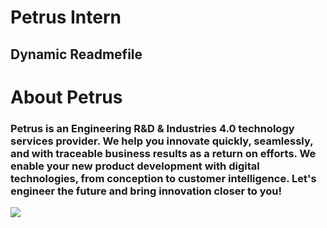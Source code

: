 <h1>Petrus Intern</h1>
<h2>Dynamic Readmefile</h2>

<h1>About Petrus</h1>
<h3>
Petrus is an Engineering R&D & Industries 4.0 technology services provider. We help you innovate quickly, seamlessly, and with traceable business results as a return on efforts. We enable your new product development with digital technologies, from conception to customer intelligence. Let's engineer the future and bring innovation closer to you!
</h3>

<img src="https://www.google.com/url?sa=i&url=https%3A%2F%2Fpetrustechnologies.com%2Fresource%2Ffactsheet%2F&psig=AOvVaw0Pr8TM3EYpnvKr3f5_sQTL&ust=1702617315492000&source=images&cd=vfe&opi=89978449&ved=0CBIQjRxqFwoTCICe4faVjoMDFQAAAAAdAAAAABAf">
